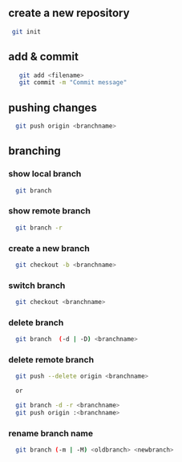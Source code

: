 ## create a new repository
 ```bash
  git init
 ```

## add & commit
```bash
   git add <filename>
   git commit -m "Commit message"
```

## pushing changes
```bash
  git push origin <branchname>
```

## branching

### show local branch
```bash
  git branch
```

### show remote branch
```bash
  git branch -r
```

### create a new branch
```bash
  git checkout -b <branchname>
```

### switch branch
```bash
  git checkout <branchname>
```

### delete branch
```bash
  git branch  (-d | -D) <branchname>
```

### delete remote branch
```bash
  git push --delete origin <branchname>

  or

  git branch -d -r <branchname>
  git push origin :<branchname>
```

### rename branch name
```bash
  git branch (-m | -M) <oldbranch> <newbranch>
```
